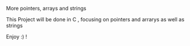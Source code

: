 More pointers, arrays and strings

This Project will be done in C , focusing on pointers and arrarys as well as strings 

Enjoy :) !
